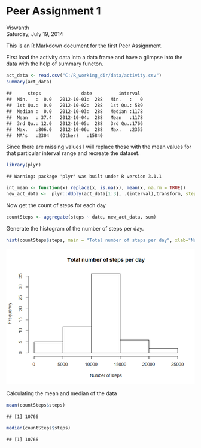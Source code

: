 # Peer Assignment 1
Viswanth  
Saturday, July 19, 2014  

This is an R Markdown document for the first Peer Assignment.

First load the activity data into a data frame and have a glimpse into the data with the help of summary functon. 


```r
act_data <- read.csv("C:/R_working_dir/data/activity.csv")
summary(act_data)
```

```
##      steps               date          interval   
##  Min.   :  0.0   2012-10-01:  288   Min.   :   0  
##  1st Qu.:  0.0   2012-10-02:  288   1st Qu.: 589  
##  Median :  0.0   2012-10-03:  288   Median :1178  
##  Mean   : 37.4   2012-10-04:  288   Mean   :1178  
##  3rd Qu.: 12.0   2012-10-05:  288   3rd Qu.:1766  
##  Max.   :806.0   2012-10-06:  288   Max.   :2355  
##  NA's   :2304    (Other)   :15840
```

Since there are missing values I will replace those with the mean values for that particular interval range and recreate the dataset.


```r
library(plyr)
```

```
## Warning: package 'plyr' was built under R version 3.1.1
```

```r
int_mean <- function(x) replace(x, is.na(x), mean(x, na.rm = TRUE))
new_act_data <-  plyr::ddply(act_data[1:3], .(interval),transform, steps = int_mean(steps),date = date,interval=interval) 
```

Now get the count of steps for each day

```r
countSteps <- aggregate(steps ~ date, new_act_data, sum)
```

Generate the histogram of the number of steps per day.

```r
hist(countSteps$steps, main = "Total number of steps per day", xlab="Number of steps")
```

![plot of chunk unnamed-chunk-4](./PA1_template_files/figure-html/unnamed-chunk-4.png) 

Calculating the mean and median of the data

```r
mean(countSteps$steps)
```

```
## [1] 10766
```

```r
median(countSteps$steps)
```

```
## [1] 10766
```
